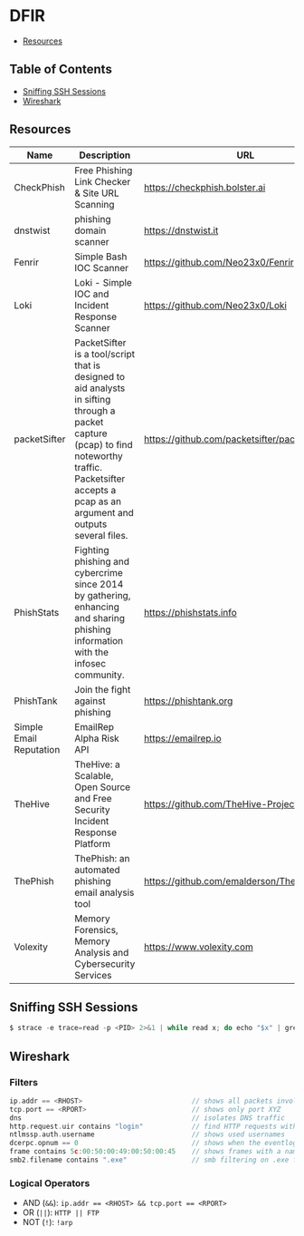 # DFIR

- [Resources](#resources)

## Table of Contents

- [Sniffing SSH Sessions](#sniffing-ssh-sessions)
- [Wireshark](#wireshark)

## Resources

| Name | Description | URL |
| --- | --- | --- |
| CheckPhish | Free Phishing Link Checker & Site URL Scanning | https://checkphish.bolster.ai |
| dnstwist | phishing domain scanner | https://dnstwist.it |
| Fenrir | Simple Bash IOC Scanner | https://github.com/Neo23x0/Fenrir |
| Loki | Loki - Simple IOC and Incident Response Scanner | https://github.com/Neo23x0/Loki |
| packetSifter | PacketSifter is a tool/script that is designed to aid analysts in sifting through a packet capture (pcap) to find noteworthy traffic. Packetsifter accepts a pcap as an argument and outputs several files. | https://github.com/packetsifter/packetsifterTool |
| PhishStats | Fighting phishing and cybercrime since 2014 by gathering, enhancing and sharing phishing information with the infosec community. | https://phishstats.info |
| PhishTank | Join the fight against phishing | https://phishtank.org |
| Simple Email Reputation | EmailRep Alpha Risk API | https://emailrep.io |
| TheHive | TheHive: a Scalable, Open Source and Free Security Incident Response Platform | https://github.com/TheHive-Project/TheHive |
| ThePhish | ThePhish: an automated phishing email analysis tool | https://github.com/emalderson/ThePhish |
| Volexity | Memory Forensics, Memory Analysis and Cybersecurity Services | https://www.volexity.com |

## Sniffing SSH Sessions

```c
$ strace -e trace=read -p <PID> 2>&1 | while read x; do echo "$x" | grep '^read.*= [1-9]$' | cut -f2 -d\"; done
```

## Wireshark

### Filters

```c
ip.addr == <RHOST>                           // shows all packets involving the specific IP address
tcp.port == <RPORT>                          // shows only port XYZ
dns                                          // isolates DNS traffic
http.request.uir contains "login"            // find HTTP requests with "login" in the URL
ntlmssp.auth.username                        // shows used usernames
dcerpc.opnum == 0                            // shows when the eventlog got cleared
frame contains 5c:00:50:00:49:00:50:00:45    // shows frames with a named pipes
smb2.filename contains ".exe"                // smb filtering on .exe files
```

### Logical Operators

- AND (`&&`): `ip.addr == <RHOST> && tcp.port == <RPORT>`
- OR (`||`): `HTTP || FTP`
- NOT (`!`): `!arp`
